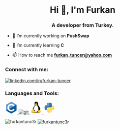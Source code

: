 <h1 align="center">Hi 👋, I'm Furkan</h1>
<h3 align="center">A developer from Turkey.</h3>

- 🔭 I’m currently working on **PushSwap**

- 🌱 I’m currently learning **C**

- 📫 How to reach me **furkan_tuncer@yahoo.com**

<h3 align="left">Connect with me:</h3>
<p align="left">
<a href="https://linkedin.com/in/linkedin.com/in/furkan-tuncer" target="blank"><img align="center" src="https://raw.githubusercontent.com/rahuldkjain/github-profile-readme-generator/master/src/images/icons/Social/linked-in-alt.svg" alt="linkedin.com/in/furkan-tuncer" height="30" width="40" /></a>
</p>

<h3 align="left">Languages and Tools:</h3>
<p align="left"> <a href="https://www.cprogramming.com/" target="_blank" rel="noreferrer"> <img src="https://raw.githubusercontent.com/devicons/devicon/master/icons/c/c-original.svg" alt="c" width="40" height="40"/> </a> <a href="https://git-scm.com/" target="_blank" rel="noreferrer"> <img src="https://www.vectorlogo.zone/logos/git-scm/git-scm-icon.svg" alt="git" width="40" height="40"/> </a> <a href="https://www.linux.org/" target="_blank" rel="noreferrer"> <img src="https://raw.githubusercontent.com/devicons/devicon/master/icons/linux/linux-original.svg" alt="linux" width="40" height="40"/> </a> <a href="https://www.python.org" target="_blank" rel="noreferrer"> <img src="https://raw.githubusercontent.com/devicons/devicon/master/icons/python/python-original.svg" alt="python" width="40" height="40"/> </a> </p>

<p><img align="left" src="https://github-readme-stats.vercel.app/api/top-langs?username=furkantunc3r&show_icons=true&theme=dark&locale=en&layout=compact" alt="furkantunc3r" /></p>

<p>&nbsp;<img align="center" src="https://github-readme-stats.vercel.app/api?username=furkantunc3r&show_icons=true&theme=dark&locale=en" alt="furkantunc3r" /></p>
